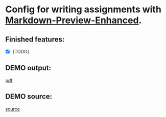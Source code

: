 # Config for writing assignments with [Markdown-Preview-Enhanced](https://shd101wyy.github.io/markdown-preview-enhanced).
## Finished features:
- [x] [TODO]
## DEMO output:
[pdf](./sample.pdf)
## DEMO source:
[source](./sample.md)

